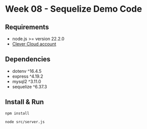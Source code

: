 # Week 08 - Sequelize Demo Code

## Requirements

- node.js >= version 22.2.0
- [Clever Cloud account](https://clever-cloud.com)

## Dependencies
  - dotenv ^16.4.5
  - express ^4.19.2
  - mysql2 ^3.11.0
  - sequelize ^6.37.3

## Install & Run

```
npm install
```

```
node src/server.js
```

